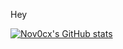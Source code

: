 Hey

[![Nov0cx's GitHub stats](https://github-readme-stats.vercel.app/api?username=Nov0cx)](https://github.com/anuraghazra/github-readme-stats)
